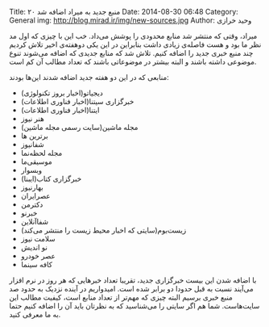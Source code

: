 Title: ۲۰ منبع جدید به میراد اضافه شد
Date: 2014-08-30 06:48
Category: General
img: http://blog.mirad.ir/img/new-sources.jpg
Author: وحید خرازی


میراد،‌ وقتی که منتشر شد منابع محدودی را پوشش می‌داد. خب این با چیزی که اول مد نظر ما بود و هست فاصله‌ی زیادی داشت بنابراین در این یکی دوهفته‌ی اخیر تلاش کردیم چند منبع خبری جدید را اضافه کنیم. تلاش شد که منابع جدیدی که اضافه می‌شوند تنوع موضوعی داشته باشند و البته بیشتر در موضوعاتی باشند که تعداد مطالب آن کم است.

منابعی که در این دو هفته جدید اضافه شدند این‌ها بودند:

- دیجیاتو(اخبار بروز تکنولوژی)
- خبرگزاری سیتنا(اخبار فناوری اطلاعات)
- ایتنا(اخبار فناوری اطلاعات)
- هنر نیوز
- مجله ماشین(سایت رسمی مجله‌ ماشین)
- برترین ها
- شفانیوز
- مجله لحظه‌نما
- موسیقی‌ما
- وبسوار 
- خبرگزاری کتاب(ایبنا)
- بهار‌نیوز
- عصر‌ایران
- دکتر‌من
- خبر‌نو 
- شفا‌آنلاین
- زیست‌بوم(سایتی که اخبار محیط زیست را منتشر می‌کند)
- سلامت نیوز
- نو اندیش
- عصر خودرو
- کافه سینما

با اضافه شدن این بیست خبرگزاری جدید،‌ تقریبا تعداد خبرهایی که هر روز در نرم افزار می‌آیند نسبت به قبل حدودا دو برابر شده است. امیدواریم در آینده نزدیک به حدود صد منبع خبری برسیم البته چیزی که مهم‌تر از تعداد منابع است،‌ کیفیت مطالب این سایت‌هاست. شما هم اگر سایتی را می‌شناسید که به نظرتان باید آن را اضافه کنیم حتما به ما معرفی کنید.

